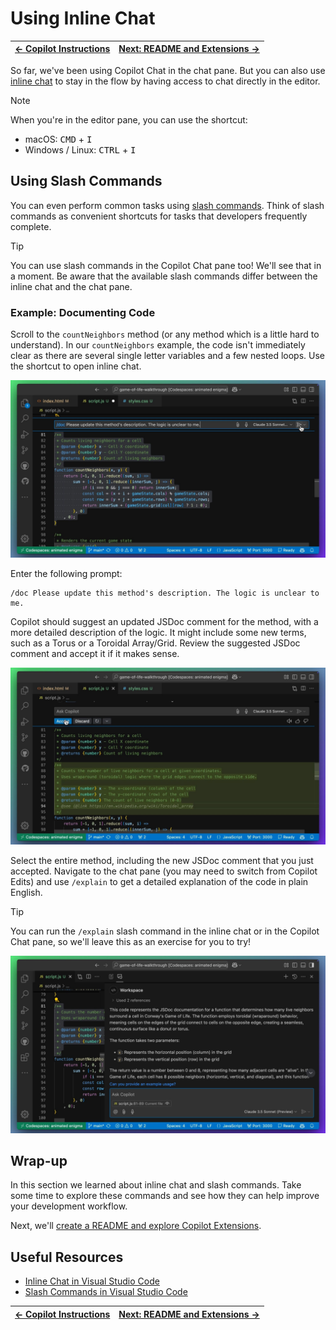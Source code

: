 # Using Inline Chat

| [← Copilot Instructions][walkthrough-previous] | [Next: README and Extensions →][walkthrough-next] |
|:------------------------------------------------|----------------------------------------------------:|

So far, we've been using Copilot Chat in the chat pane. But you can also use
[inline chat][visual-studio-code-inline-chat] to stay in the flow by having
access to chat directly in the editor.

> [!NOTE]
> When you're in the editor pane, you can use the shortcut:
>
> - macOS: <kbd>CMD</kbd> + <kbd>I</kbd>
> - Windows / Linux: <kbd>CTRL</kbd> + <kbd>I</kbd>

## Using Slash Commands

You can even perform common tasks using [slash commands][visual-studio-code-slash-commands].
Think of slash commands as convenient shortcuts for tasks that developers 
frequently complete.

> [!TIP]
> You can use slash commands in the Copilot Chat pane too! We'll see that in a moment.
> Be aware that the available slash commands differ between the inline chat 
> and the chat pane.

### Example: Documenting Code

Scroll to the `countNeighbors` method (or any method which is a little hard to 
understand). In our `countNeighbors` example, the code isn't immediately 
clear as there are several single letter variables and a few nested loops. 
Use the shortcut to open inline chat.

![Using inline chat to ask Copilot to help with specific lines of code](images/20-inline-chat.jpg)

Enter the following prompt:

```plaintext
/doc Please update this method's description. The logic is unclear to me.
```

Copilot should suggest an updated JSDoc comment for the method, with a more 
detailed description of the logic. It might include some new terms, such as 
a Torus or a Toroidal Array/Grid. Review the suggested JSDoc comment and 
accept it if it makes sense.

![Reviewing the suggested JSDoc comment](images/21-inline-chat-doc-response.jpg)

Select the entire method, including the new JSDoc comment that you just 
accepted. Navigate to the chat pane (you may need to switch from Copilot 
Edits) and use `/explain` to get a detailed explanation of the code in 
plain English.

> [!TIP]
> You can run the `/explain` slash command in the inline chat or in the 
> Copilot Chat pane, so we'll leave this as an exercise for you to try!

![Using /explain to get a detailed explanation of the code](images/22-chat-explain-slashcommand.jpg)

## Wrap-up

In this section we learned about inline chat and slash commands. Take 
some time to explore these commands and see how they can help improve 
your development workflow.

Next, we'll [create a README and explore Copilot Extensions][walkthrough-next].

## Useful Resources

- [Inline Chat in Visual Studio Code][visual-studio-code-inline-chat]
- [Slash Commands in Visual Studio Code][visual-studio-code-slash-commands]

| [← Copilot Instructions][walkthrough-previous] | [Next: README and Extensions →][walkthrough-next] |
|:------------------------------------------------|----------------------------------------------------:|

[visual-studio-code-inline-chat]: https://code.visualstudio.com/docs/copilot/getting-started-chat#_stay-in-the-flow-with-inline-chat
[visual-studio-code-slash-commands]: https://code.visualstudio.com/docs/copilot/copilot-chat#_slash-commands
[walkthrough-previous]: 3-copilot-instructions.md
[walkthrough-next]: 5-readme-and-extensions.md
